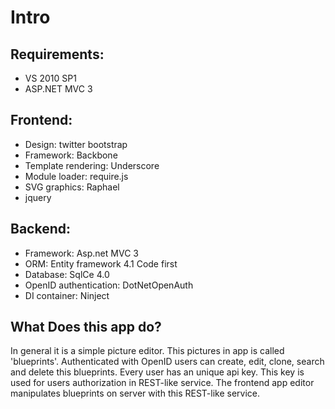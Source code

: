Intro
====================

Requirements:
-------------
 * VS 2010 SP1
 * ASP.NET MVC 3

 Frontend:
 ---------
* Design: twitter bootstrap
* Framework: Backbone
* Template rendering: Underscore
* Module loader: require.js
* SVG graphics: Raphael
* jquery

Backend:
--------
* Framework: Asp.net MVC 3
* ORM: Entity framework 4.1 Code first
* Database: SqlCe 4.0
* OpenID authentication: DotNetOpenAuth 
* DI container: Ninject

What Does this app do?
---------------------
In general it is a simple picture editor. This pictures in app is called 'blueprints'. 
Authenticated with OpenID users can create, edit, clone, search and delete this blueprints.
Every user has an unique api key. This key is used for users authorization in REST-like service.
The frontend app editor manipulates blueprints on server with this REST-like service.
